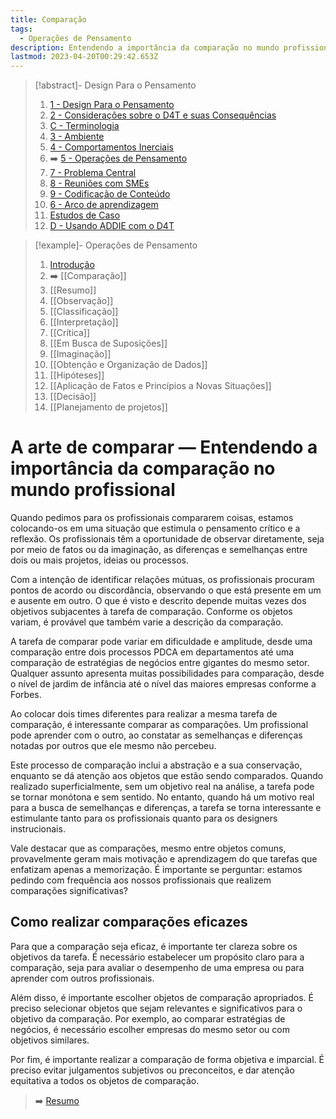 ```yaml
---
title: Comparação
tags:
  - Operações de Pensamento
description: Entendendo a importância da comparação no mundo profissional
lastmod: 2023-04-20T00:29:42.653Z
---
```


>[!abstract]- Design Para o Pensamento
>
>1. [1 - Design Para o Pensamento](1%20-%20Design%20Para%20o%20Pensamento.md)
>2. [2 - Considerações sobre o D4T e suas Consequências](2%20-%20Considerações%20sobre%20o%20D4T%20e%20suas%20Consequências.md)
>3. [C - Terminologia](C%20-%20Terminologia.md)
>4. [3 - Ambiente](3%20-%20Ambiente.md)
>5. [4 - Comportamentos Inerciais](4%20-%20Comportamentos%20Inerciais.md)
>6. ➡️ [5 - Operações de Pensamento](5%20-%20Operações%20de%20Pensamento.md)
>5. [7 - Problema Central](7%20-%20Problema%20Central.md)
>6. [8 - Reuniões com SMEs](8%20-%20Reuniões%20com%20SMEs.md)
>7. [9 - Codificação de Conteúdo](9%20-%20Codificação%20de%20Conteúdo.md)
>8. [6 - Arco de aprendizagem](6%20-%20Arco%20de%20aprendizagem.md)
>9. [Estudos de Caso](Estudos%20de%20Caso.md)
>10. [D - Usando ADDIE com o D4T](D%20-%20Usando%20ADDIE%20com%20o%20D4T.md)

>[!example]- Operações de Pensamento
>
>1. [Introdução](5%20-%20Operações%20de%20Pensamento.md)
>2. ➡️ [[Comparação]]
>3. [[Resumo]]
>4. [[Observação]]
>5. [[Classificação]]
>6. [[Interpretação]]
>7. [[Crítica]]
>8. [[Em Busca de Suposições]]
>9. [[Imaginação]]
>10. [[Obtenção e Organização de Dados]]
>11. [[Hipóteses]]
>12. [[Aplicação de Fatos e Princípios a Novas Situações]]
>13. [[Decisão]]
>14. [[Planejamento de projetos]]


# A arte de comparar — Entendendo a importância da comparação no mundo profissional

Quando pedimos para os profissionais compararem coisas, estamos colocando-os em uma situação que estimula o pensamento crítico e a reflexão. Os profissionais têm a oportunidade de observar diretamente, seja por meio de fatos ou da imaginação, as diferenças e semelhanças entre dois ou mais projetos, ideias ou processos.

Com a intenção de identificar relações mútuas, os profissionais procuram pontos de acordo ou discordância, observando o que está presente em um e ausente em outro. O que é visto e descrito depende muitas vezes dos objetivos subjacentes à tarefa de comparação. Conforme os objetos variam, é provável que também varie a descrição da comparação.

A tarefa de comparar pode variar em dificuldade e amplitude, desde uma comparação entre dois processos PDCA em departamentos até uma comparação de estratégias de negócios entre gigantes do mesmo setor. Qualquer assunto apresenta muitas possibilidades para comparação, desde o nível de jardim de infância até o nível das maiores empresas conforme a Forbes.

Ao colocar dois times diferentes para realizar a mesma tarefa de comparação, é interessante comparar as comparações. Um profissional pode aprender com o outro, ao constatar as semelhanças e diferenças notadas por outros que ele mesmo não percebeu.

Este processo de comparação inclui a abstração e a sua conservação, enquanto se dá atenção aos objetos que estão sendo comparados. Quando realizado superficialmente, sem um objetivo real na análise, a tarefa pode se tornar monótona e sem sentido. No entanto, quando há um motivo real para a busca de semelhanças e diferenças, a tarefa se torna interessante e estimulante tanto para os profissionais quanto para os designers instrucionais.

Vale destacar que as comparações, mesmo entre objetos comuns, provavelmente geram mais motivação e aprendizagem do que tarefas que enfatizam apenas a memorização. É importante se perguntar: estamos pedindo com frequência aos nossos profissionais que realizem comparações significativas?

## Como realizar comparações eficazes

Para que a comparação seja eficaz, é importante ter clareza sobre os objetivos da tarefa. É necessário estabelecer um propósito claro para a comparação, seja para avaliar o desempenho de uma empresa ou para aprender com outros profissionais.

Além disso, é importante escolher objetos de comparação apropriados. É preciso selecionar objetos que sejam relevantes e significativos para o objetivo da comparação. Por exemplo, ao comparar estratégias de negócios, é necessário escolher empresas do mesmo setor ou com objetivos similares.

Por fim, é importante realizar a comparação de forma objetiva e imparcial. É preciso evitar julgamentos subjetivos ou preconceitos, e dar atenção equitativa a todos os objetos de comparação.

> ➡️ [Resumo](Resumo.md)